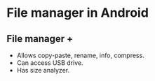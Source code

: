 # File manager in Android

## File manager +

* Allows copy-paste, rename, info, compress. 
* Can access USB drive. 
* Has size analyzer. 
